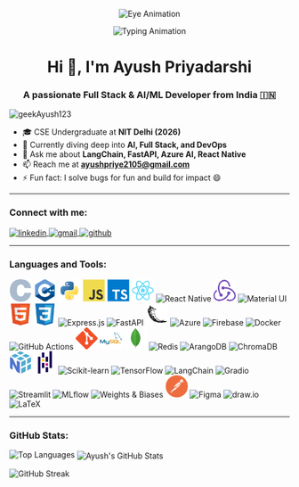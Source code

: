 <!-- Eye Opening Animation (GIF) -->
<p align="center">
  <img src="https://i.imgur.com/XUrPife.gif" width="120px" alt="Eye Animation" />
</p>
<p align="center">
  <img src="https://readme-typing-svg.demolab.com/?lines=Still%20student%20already%20builder&center=true&size=20&color=007ACC&pause=1000" alt="Typing Animation" />
</p>

<h1 align="center">Hi 👋, I'm Ayush Priyadarshi</h1>
<h3 align="center">A passionate Full Stack & AI/ML Developer from India 🇮🇳</h3>

<p align="left"> 
  <img src="https://komarev.com/ghpvc/?username=geekAyush123&label=Profile%20views&color=0e75b6&style=flat" alt="geekAyush123" /> 
</p>

- 🎓 CSE Undergraduate at **NIT Delhi (2026)**  
- 🌱 Currently diving deep into **AI, Full Stack, and DevOps**  
- 💬 Ask me about **LangChain, FastAPI, Azure AI, React Native**  
- 📫 Reach me at **ayushpriye2105@gmail.com**  
- ⚡ Fun fact: I solve bugs for fun and build for impact 😄

---

<h3 align="left">Connect with me:</h3>
<p align="left">
  <a href="https://www.linkedin.com/in/ayush-priyadarshi-9481b9282/" target="blank">
    <img align="center" src="https://raw.githubusercontent.com/rahuldkjain/github-profile-readme-generator/master/src/images/icons/Social/linked-in-alt.svg" alt="linkedin" height="30" width="40" />
  </a>
  <a href="mailto:ayushpriye2105@gmail.com" target="blank">
    <img align="center" src="https://cdn-icons-png.flaticon.com/512/732/732200.png" alt="gmail" height="30" width="40" />
  </a>
  <a href="https://github.com/geekAyush123" target="blank">
    <img align="center" src="https://raw.githubusercontent.com/rahuldkjain/github-profile-readme-generator/master/src/images/icons/Social/github.svg" alt="github" height="30" width="40" />
  </a>
</p>

---

<h3 align="left">Languages and Tools:</h3>
<p align="left">
  <!-- Programming Languages -->
  <img src="https://raw.githubusercontent.com/devicons/devicon/master/icons/c/c-original.svg" width="40" height="40" alt="C"/>
  <img src="https://raw.githubusercontent.com/devicons/devicon/master/icons/cplusplus/cplusplus-original.svg" width="40" height="40" alt="C++"/>
  <img src="https://raw.githubusercontent.com/devicons/devicon/master/icons/python/python-original.svg" width="40" height="40" alt="Python"/>
  <img src="https://raw.githubusercontent.com/devicons/devicon/master/icons/javascript/javascript-original.svg" width="40" height="40" alt="JavaScript"/>
  <img src="https://raw.githubusercontent.com/devicons/devicon/master/icons/typescript/typescript-original.svg" width="40" height="40" alt="TypeScript"/>

  <!-- Web/App Dev -->
  <img src="https://raw.githubusercontent.com/devicons/devicon/master/icons/react/react-original.svg" width="40" height="40" alt="React"/>
  <img src="https://reactnative.dev/img/header_logo.svg" width="40" height="40" alt="React Native"/>
  <img src="https://raw.githubusercontent.com/devicons/devicon/master/icons/redux/redux-original.svg" width="40" height="40" alt="Redux"/>
  <img src="https://cdn.worldvectorlogo.com/logos/material-ui-1.svg" width="40" height="40" alt="Material UI"/>
  <img src="https://raw.githubusercontent.com/devicons/devicon/master/icons/html5/html5-original.svg" width="40" height="40" alt="HTML"/>
  <img src="https://raw.githubusercontent.com/devicons/devicon/master/icons/css3/css3-original.svg" width="40" height="40" alt="CSS"/>
  <img src="https://cdn.worldvectorlogo.com/logos/express-109.svg" width="40" height="40" alt="Express.js"/>
  <img src="https://cdn.worldvectorlogo.com/logos/fastapi.svg" width="40" height="40" alt="FastAPI"/>
  <img src="https://raw.githubusercontent.com/devicons/devicon/master/icons/flask/flask-original.svg" width="40" height="40" alt="Flask"/>

  <!-- Cloud & DevOps -->
  <img src="https://www.vectorlogo.zone/logos/microsoft_azure/microsoft_azure-icon.svg" width="40" height="40" alt="Azure"/>
  <img src="https://www.vectorlogo.zone/logos/firebase/firebase-icon.svg" width="40" height="40" alt="Firebase"/>
  <img src="https://cdn.worldvectorlogo.com/logos/docker.svg" width="40" height="40" alt="Docker"/>
  <img src="https://github.com/github.png" width="40" height="40" alt="GitHub Actions"/>
  <img src="https://raw.githubusercontent.com/devicons/devicon/master/icons/git/git-original.svg" width="40" height="40" alt="Git"/>

  <!-- Databases -->
  <img src="https://raw.githubusercontent.com/devicons/devicon/master/icons/mysql/mysql-original-wordmark.svg" width="40" height="40" alt="SQL"/>
  <img src="https://raw.githubusercontent.com/devicons/devicon/master/icons/mongodb/mongodb-original.svg" width="40" height="40" alt="MongoDB"/>
  <img src="https://cdn.jsdelivr.net/gh/devicons/devicon/icons/redis/redis-original.svg" width="40" height="40" alt="Redis"/>
  <img src="https://seeklogo.com/images/A/arangoDB-logo-7B15389C1D-seeklogo.com.png" width="40" height="40" alt="ArangoDB"/>
  <img src="https://avatars.githubusercontent.com/u/125786763?s=200&v=4" width="40" height="40" alt="ChromaDB"/>

  <!-- AI/ML & MLOps -->
  <img src="https://raw.githubusercontent.com/devicons/devicon/master/icons/numpy/numpy-original.svg" width="40" height="40" alt="NumPy"/>
  <img src="https://raw.githubusercontent.com/devicons/devicon/master/icons/pandas/pandas-original.svg" width="40" height="40" alt="Pandas"/>
  <img src="https://upload.wikimedia.org/wikipedia/commons/4/45/Scikit_learn_logo_small.svg" width="40" height="40" alt="Scikit-learn"/>
  <img src="https://www.vectorlogo.zone/logos/tensorflow/tensorflow-icon.svg" width="40" height="40" alt="TensorFlow"/>
  <img src="https://avatars.githubusercontent.com/u/104967969?s=200&v=4" width="40" height="40" alt="LangChain"/>
  <img src="https://avatars.githubusercontent.com/u/64777509?s=200&v=4" width="40" height="40" alt="Gradio"/>
  <img src="https://streamlit.io/images/brand/streamlit-logo-primary-colormark-darktext.png" width="40" height="40" alt="Streamlit"/>
  <img src="https://mlflow.org/docs/latest/_static/MLflow-logo-final-black.png" width="40" height="40" alt="MLflow"/>
  <img src="https://wandb.ai/favicon.ico" width="40" height="40" alt="Weights & Biases"/>

  <!-- Utilities -->
  <img src="https://raw.githubusercontent.com/devicons/devicon/master/icons/postman/postman-icon.svg" width="40" height="40" alt="Postman"/>
  <img src="https://upload.wikimedia.org/wikipedia/commons/3/33/Figma-logo.svg" width="40" height="40" alt="Figma"/>
  <img src="https://camo.githubusercontent.com/372302b4309929e46e3c38e69a4e4e85e2c15c98aafcc2ab9d2345c3b2797940/68747470733a2f2f6173736574732e676574706f73746d616e2e636f6d2f76696577666f72756d2f61626f75742f706f73746d616e2d6c6f676f2d34356531393762396233633932303733663864376632653530386566303834662e706e67" width="40" height="40" alt="draw.io"/>
  <img src="https://upload.wikimedia.org/wikipedia/commons/5/55/LaTeX_project_logo_bird.svg" width="40" height="40" alt="LaTeX"/>
</p>

---

<h3 align="left">GitHub Stats:</h3>

<p>
  <img align="left" src="https://github-readme-stats.vercel.app/api/top-langs?username=geekAyush123&show_icons=true&locale=en&layout=compact" alt="Top Languages" />
</p>

<p>&nbsp;<img align="center" src="https://github-readme-stats.vercel.app/api?username=geekAyush123&show_icons=true&locale=en" alt="Ayush's GitHub Stats" /></p>

<p><img align="center" src="https://github-readme-streak-stats.herokuapp.com/?user=geekAyush123&" alt="GitHub Streak" /></p>